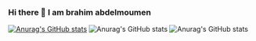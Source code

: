 ### Hi there 👋 I am brahim abdelmoumen
[![Anurag's GitHub stats](https://github-readme-stats.vercel.app/api?username=slyvalomas
)](https://github.com/slyvalomas/github-readme-stats)
![Anurag's GitHub stats](https://github-readme-stats.vercel.app/api?username=slyvalomas&hide=contribs,prs)
![Anurag's GitHub stats](https://github-readme-stats.vercel.app/api?username=slyvalomas&show=reviews,discussions_started,discussions_answered,prs_merged,prs_merged_percentage)
